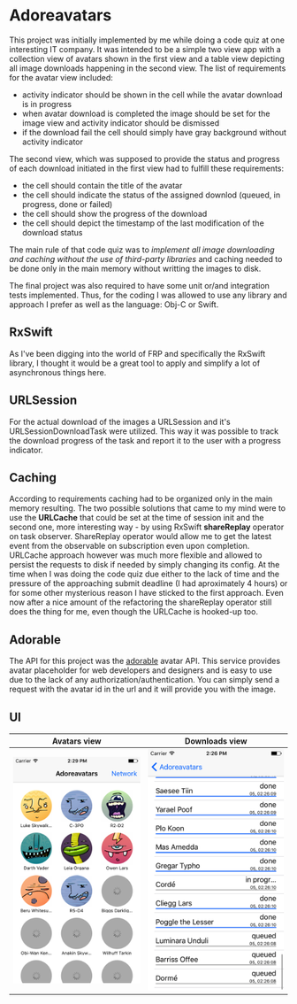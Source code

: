 # Adoreavatars

This project was initially implemented by me while doing a code quiz at one interesting IT company. It was intended to be a simple two view
app with a collection view of avatars shown in the first view and a table view depicting all image downloads happening in the second view. 
The list of requirements for the avatar view included:
* activity indicator should be shown in the cell while the avatar download is in progress
* when avatar download is completed the image should be set for the image view and activity indicator should be dismissed
* if the download fail the cell should simply have gray background without activity indicator

The second view, which was supposed to provide the status and progress of each download initiated in the first view had to fulfill these requirements:
* the cell should contain the title of the avatar
* the cell should indicate the status of the assigned downlod (queued, in progress, done or failed)
* the cell should show the progress of the download
* the cell should depict the timestamp of the last modification of the download status

The main rule of that code quiz was to *implement all image downloading and caching without the use of third-party libraries* and caching needed
to be done only in the main memory without writting the images to disk.

The final project was also required to have some unit or/and integration tests implemented. Thus, for the coding I was allowed to use any library and
approach I prefer as well as the language: Obj-C or Swift. 

## RxSwift

As I've been digging into the world of FRP and specifically the RxSwift library, I thought it would be a great tool to apply and simplify 
a lot of asynchronous things here.

## URLSession

For the actual download of the images a URLSession and it's URLSessionDownloadTask were utilized. This way it was possible to track the 
download progress of the task and report it to the user with a progress indicator. 

## Caching 

According to requirements caching had to be organized only in the main memory resulting. The two possible solutions that came to my mind 
were to use the **URLCache** that could be set at the time of session init and the second one, more interesting way - by using RxSwift **shareReplay**
operator on task observer. ShareReplay operator would allow me to get the latest event from the observable on subscription even upon 
completion. URLCache approach however was much more flexible and allowed to persist the requests to disk if needed by simply changing its 
config. At the time when I was doing the code quiz due either to the lack of time and the pressure of the approaching submit deadline (I had
aproximately 4 hours) or for some other mysterious reason I have sticked to the first approach. Even now after a nice amount of the refactoring
the shareReplay operator still does the thing for me, even though the URLCache is hooked-up too.

## Adorable 

The API for this project was the [adorable](http://api.adorable.io) avatar API. This service provides avatar placeholder for web developers and designers and 
is easy to use due to the lack of any authorization/authentication. You can simply send a request with the avatar id in the url and it will
provide you with the image. 

## UI

Avatars view | Downloads view
:-------------------------:|:-------------------------:
![](imgs/avatars.png)  |  ![](imgs/downloads.png) 
